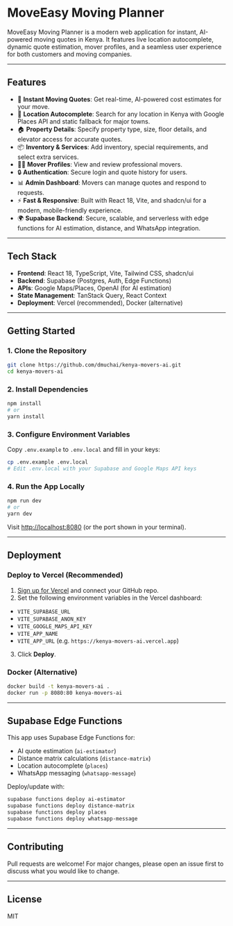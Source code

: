 
# MoveEasy Moving Planner

MoveEasy Moving Planner is a modern web application for instant, AI-powered moving quotes in Kenya. It features live location autocomplete, dynamic quote estimation, mover profiles, and a seamless user experience for both customers and moving companies.

---

## Features

- 🚚 **Instant Moving Quotes**: Get real-time, AI-powered cost estimates for your move.
- 📍 **Location Autocomplete**: Search for any location in Kenya with Google Places API and static fallback for major towns.
- 🏠 **Property Details**: Specify property type, size, floor details, and elevator access for accurate quotes.
- 📦 **Inventory & Services**: Add inventory, special requirements, and select extra services.
- 🧑‍💼 **Mover Profiles**: View and review professional movers.
- 🔒 **Authentication**: Secure login and quote history for users.
- 📊 **Admin Dashboard**: Movers can manage quotes and respond to requests.
- ⚡ **Fast & Responsive**: Built with React 18, Vite, and shadcn/ui for a modern, mobile-friendly experience.
- 🌍 **Supabase Backend**: Secure, scalable, and serverless with edge functions for AI estimation, distance, and WhatsApp integration.

---

## Tech Stack

- **Frontend**: React 18, TypeScript, Vite, Tailwind CSS, shadcn/ui
- **Backend**: Supabase (Postgres, Auth, Edge Functions)
- **APIs**: Google Maps/Places, OpenAI (for AI estimation)
- **State Management**: TanStack Query, React Context
- **Deployment**: Vercel (recommended), Docker (alternative)

---

## Getting Started

### 1. Clone the Repository

```bash
git clone https://github.com/dmuchai/kenya-movers-ai.git
cd kenya-movers-ai
```

### 2. Install Dependencies

```bash
npm install
# or
yarn install
```

### 3. Configure Environment Variables

Copy `.env.example` to `.env.local` and fill in your keys:

```bash
cp .env.example .env.local
# Edit .env.local with your Supabase and Google Maps API keys
```

### 4. Run the App Locally

```bash
npm run dev
# or
yarn dev
```

Visit [http://localhost:8080](http://localhost:8080) (or the port shown in your terminal).

---

## Deployment

### Deploy to Vercel (Recommended)

1. [Sign up for Vercel](https://vercel.com/) and connect your GitHub repo.
2. Set the following environment variables in the Vercel dashboard:
  - `VITE_SUPABASE_URL`
  - `VITE_SUPABASE_ANON_KEY`
  - `VITE_GOOGLE_MAPS_API_KEY`
  - `VITE_APP_NAME`
  - `VITE_APP_URL` (e.g. `https://kenya-movers-ai.vercel.app`)
3. Click **Deploy**.

### Docker (Alternative)

```bash
docker build -t kenya-movers-ai .
docker run -p 8080:80 kenya-movers-ai
```

---

## Supabase Edge Functions

This app uses Supabase Edge Functions for:
- AI quote estimation (`ai-estimator`)
- Distance matrix calculations (`distance-matrix`)
- Location autocomplete (`places`)
- WhatsApp messaging (`whatsapp-message`)

Deploy/update with:
```bash
supabase functions deploy ai-estimator
supabase functions deploy distance-matrix
supabase functions deploy places
supabase functions deploy whatsapp-message
```

---

## Contributing

Pull requests are welcome! For major changes, please open an issue first to discuss what you would like to change.

---

## License

MIT
